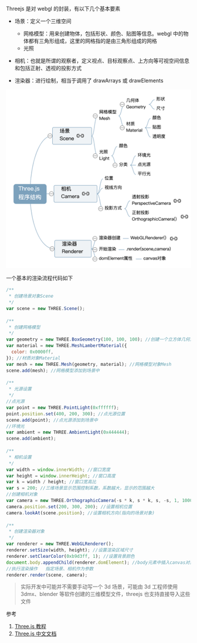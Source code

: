 Threejs 是对 webgl 的封装，有以下几个基本要素

- 场景：定义一个三维空间

  - 网格模型：用来创建物体，包括形状、颜色、贴图等信息。webgl 中的物体都有三角形组成，这里的网格指的是由三角形组成的网格
  - 光照

- 相机：也就是所谓的观察者，定义视点、目标观察点、上方向等可视空间信息和包括正射、透视的投影方式

- 渲染器：进行绘制，相当于调用了 drawArrays 或 drawElements

![](../../assets/threejs-project.png)

一个基本的渲染流程代码如下

```js
/**
 * 创建场景对象Scene
 */
var scene = new THREE.Scene();

/**
 * 创建网格模型
 */
var geometry = new THREE.BoxGeometry(100, 100, 100); //创建一个立方体几何对象Geometry
var material = new THREE.MeshLambertMaterial({
  color: 0x0000ff,
}); //材质对象Material
var mesh = new THREE.Mesh(geometry, material); //网格模型对象Mesh
scene.add(mesh); //网格模型添加到场景中

/**
 * 光源设置
 */
//点光源
var point = new THREE.PointLight(0xffffff);
point.position.set(400, 200, 300); //点光源位置
scene.add(point); //点光源添加到场景中
//环境光
var ambient = new THREE.AmbientLight(0x444444);
scene.add(ambient);

/**
 * 相机设置
 */
var width = window.innerWidth; //窗口宽度
var height = window.innerHeight; //窗口高度
var k = width / height; //窗口宽高比
var s = 200; //三维场景显示范围控制系数，系数越大，显示的范围越大
//创建相机对象
var camera = new THREE.OrthographicCamera(-s * k, s * k, s, -s, 1, 1000);
camera.position.set(200, 300, 200); //设置相机位置
camera.lookAt(scene.position); //设置相机方向(指向的场景对象)

/**
 * 创建渲染器对象
 */
var renderer = new THREE.WebGLRenderer();
renderer.setSize(width, height); //设置渲染区域尺寸
renderer.setClearColor(0xb9d3ff, 1); //设置背景颜色
document.body.appendChild(renderer.domElement); //body元素中插入canvas对象
//执行渲染操作   指定场景、相机作为参数
renderer.render(scene, camera);
```

> 实际开发中可能并不需要手动写一个 3d 场景，可能由 3d 工程师使用 3dmx、blender 等软件创建的三维模型文件，threejs 也支持直接导入这些文件

参考

1. [Three.js 教程](http://www.webgl3d.cn/Three.js/)
2. [Three.js 中文文档](http://www.yanhuangxueyuan.com/threejs/docs/index.html)
